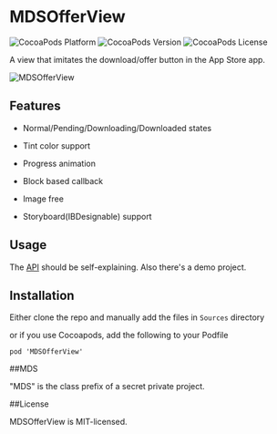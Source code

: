 # MDSOfferView

![CocoaPods Platform](https://img.shields.io/cocoapods/p/MDSOfferView.svg?style=flat-square)
![CocoaPods Version](https://img.shields.io/cocoapods/v/MDSOfferView.svg?style=flat-square)
![CocoaPods License](https://img.shields.io/cocoapods/l/MDSOfferView.svg?style=flat-square)

A view that imitates the download/offer button in the App Store app.

![MDSOfferView](https://raw.githubusercontent.com/YuAo/MDSOfferView/master/Assets/Demo.gif?v2)

## Features

- Normal/Pending/Downloading/Downloaded states

- Tint color support

- Progress animation

- Block based callback

- Image free

- Storyboard(IBDesignable) support

## Usage

The [API](https://github.com/YuAo/MDSOfferView/blob/master/Sources/MDSOfferView.h) should be self-explaining. Also there's a demo project.

## Installation

Either clone the repo and manually add the files in `Sources` directory

or if you use Cocoapods, add the following to your Podfile

	pod 'MDSOfferView'

##MDS

"MDS" is the class prefix of a secret private project.

##License

MDSOfferView is MIT-licensed.
